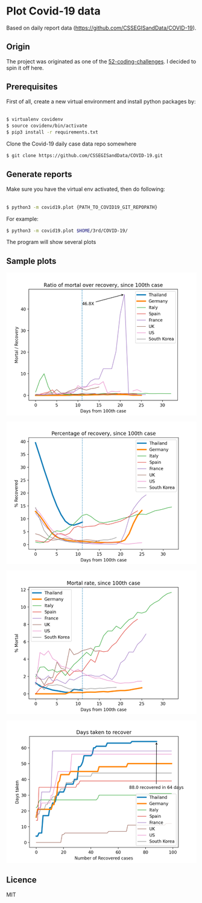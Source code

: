 # Plot Covid-19 data

Based on daily report data (https://github.com/CSSEGISandData/COVID-19).

## Origin

The project was originated as one of the [52-coding-challenges](https://github.com/tao-pr/52-challenges). I decided to spin it off here.

## Prerequisites

First of all, create a new virtual environment and install python packages by:

```bash

$ virtualenv covidenv
$ source covidenv/bin/activate
$ pip3 install -r requirements.txt
```

Clone the Covid-19 daily case data repo somewhere

```bash
$ git clone https://github.com/CSSEGISandData/COVID-19.git
```

## Generate reports

Make sure you have the virtual env activated, then do following:

```bash

$ python3 -m covid19.plot {PATH_TO_COVID19_GIT_REPOPATH}
```

For example:

```bash
$ python3 -m covid19.plot $HOME/3rd/COVID-19/
```

The program will show several plots

## Sample plots

![Mortal-over-recovery](plots/mortal-reco.png)

![Recovery-rate](plots/recovery.png)

![Mortal-rate](plots/mortal.png)

![Days-taken-to-recover](plots/day-recover.png)

## Licence

MIT

